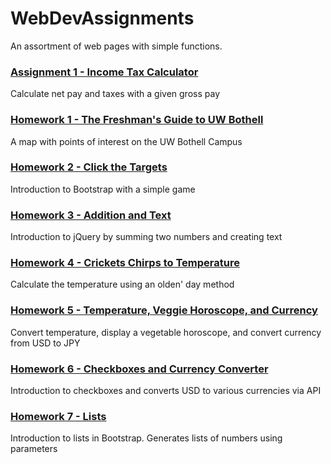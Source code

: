 # WebDevAssignments
An assortment of web pages with simple functions.

### [Assignment 1 - Income Tax Calculator](https://jarodgu.github.io/WebDev/Assignment%201/Assignment1.html)
Calculate net pay and taxes with a given gross pay

### [Homework 1 - The Freshman's Guide to UW Bothell](https://jarodgu.github.io/WebDev/homepage.html)
A map with points of interest on the UW Bothell Campus

### [Homework 2 - Click the Targets](https://jarodgu.github.io/WebDev/ice04_02.html)
Introduction to Bootstrap with a simple game

### [Homework 3 - Addition and Text](https://jarodgu.github.io/WebDev/Homework3.html)
Introduction to jQuery by summing two numbers and creating text

### [Homework 4 - Crickets Chirps to Temperature](https://jarodgu.github.io/WebDev/Homework4.html)
Calculate the temperature using an olden' day method

### [Homework 5 - Temperature, Veggie Horoscope, and Currency](https://jarodgu.github.io/WebDev/Homework5.html)
Convert temperature, display a vegetable horoscope, and convert currency from USD to JPY

### [Homework 6 - Checkboxes and Currency Converter](https://jarodgu.github.io/WebDev/Homework6.html)
Introduction to checkboxes and converts USD to various currencies via API

### [Homework 7 - Lists](https://jarodgu.github.io/WebDev/Homework7.html)
Introduction to lists in Bootstrap. Generates lists of numbers using parameters
